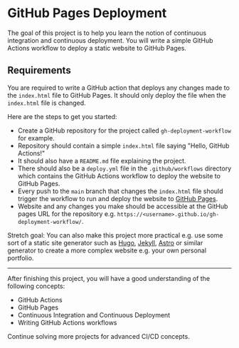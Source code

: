 # GitHub Pages Deployment


The goal of this project is to help you learn the notion of continuous integration and continuous deployment. You will write a simple GitHub Actions workflow to deploy a static website to GitHub Pages.

## Requirements

You are required to write a GitHub action that deploys any changes made to the `index.html` file to GitHub Pages. It should only deploy the file when the `index.html` file is changed.

Here are the steps to get you started:

* Create a GitHub repository for the project called `gh-deployment-workflow` for example.
* Repository should contain a simple `index.html` file saying "Hello, GitHub Actions!"
* It should also have a `README.md` file explaining the project.
* There should also be a `deploy.yml` file in the `.github/workflows` directory which contains the GitHub Actions workflow to deploy the website to GitHub Pages.
* Every push to the `main` branch that changes the `index.html` file should trigger the workflow to run and deploy the website to [GitHub Pages](https://docs.github.com/en/pages).
* Website and any changes you make should be accessible at the GitHub pages URL for the repository e.g. `https://<username>.github.io/gh-deployment-workflow/`.

Stretch goal: You can also make this project more practical e.g. use some sort of a static site generator such as [Hugo](https://gohugo.io/), [Jekyll](https://jekyllrb.com/), [Astro](https://astro.build/) or similar generator to create a more complex website e.g. your own personal portfolio.

---

After finishing this project, you will have a good understanding of the following concepts:

* GitHub Actions
* GitHub Pages
* Continuous Integration and Continuous Deployment
* Writing GitHub Actions workflows

Continue solving more projects for advanced CI/CD concepts.
